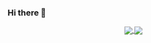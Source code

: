 ### Hi there 👋

<p align="center">
  <a href="https://github.com/mercvre/mercvre">
    <img align="center" src="https://github-readme-stats.vercel.app/api/top-langs/?username=mercvre&theme=swift&layout=compact" />
  </a>
  <a href="https://github.com/mercvre/mercvre">
    <img align="center" src="https://github-readme-stats.vercel.app/api?username=mercvre&theme=swift&show_icons=true" />
  </a>
</p>

<!--
**mercvre/mercvre** is a ✨ _special_ ✨ repository because its `README.md` (this file) appears on your GitHub profile.

Here are some ideas to get you started:

- 🔭 I’m currently working on ...
- 🌱 I’m currently learning ...
- 👯 I’m looking to collaborate on ...
- 🤔 I’m looking for help with ...
- 💬 Ask me about ...
- 📫 How to reach me: ...
- 😄 Pronouns: ...
- ⚡ Fun fact: ...
-->
